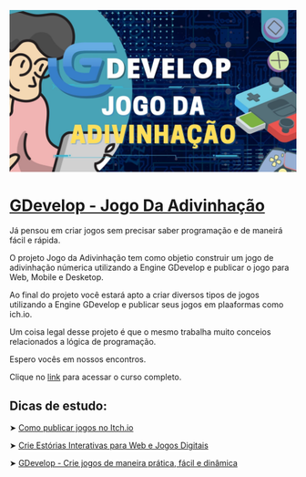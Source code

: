 ![](https://github.com/dfilitto/JogoDaAdivinhacaoGDevelop/blob/main/GDevelop%20-%20Jogo%20da%20adivinha%C3%A7%C3%A3o.jpg?raw=true)
# [GDevelop - Jogo Da Adivinhação](https://www.youtube.com/playlist?list=PLfvOpw8k80Wpfd9OfQdd-yQE0fHen4acn)

Já pensou em criar jogos sem precisar saber programação e de maneirá fácil e rápida.

O projeto Jogo da Adivinhação tem como objetio construir um jogo de adivinhação númerica utilizando a Engine GDevelop e publicar o jogo para Web, Mobile e Desketop.

Ao final do projeto você estará apto a criar diversos tipos de jogos utilizando a Engine GDevelop e publicar seus jogos em plaaformas como ich.io. 

Um coisa legal desse projeto é que o mesmo trabalha muito conceios relacionados a lógica de programação. 

Espero vocês em nossos encontros.

Clique no [link](https://www.youtube.com/playlist?list=PLfvOpw8k80Wpfd9OfQdd-yQE0fHen4acn) para acessar o curso completo.

## Dicas de estudo:

➤ [Como publicar jogos no Itch.io](https://www.youtube.com/playlist?list=PLfvOpw8k80WotNMAdJ4oMPe39t0FgaBu0)  

➤ [Crie Estórias Interativas para Web e Jogos Digitais](https://www.udemy.com/course/estorias-interativas/?referralCode=462DEE35F606F15E0297)

➤ [GDevelop - Crie jogos de maneira prática, fácil e dinâmica](https://www.udemy.com/course/gdevelop-crie-jogos-de-maneira-pratica-facil-e-dinamica/?referralCode=06270DF0222C4A03A4F5)  
